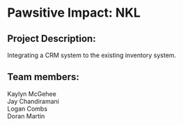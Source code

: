 # Pawsitive Impact: NKL

## Project Description:
Integrating a CRM system to the existing inventory system.


## Team members:
Kaylyn McGehee <br>
Jay Chandiramani <br>
Logan Combs <br>
Doran Martin <br>

